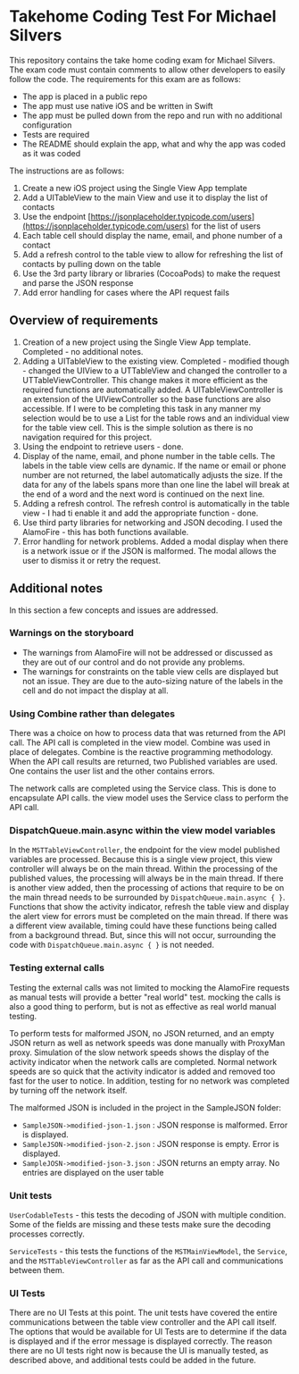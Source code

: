 # Takehome Coding Test For Michael Silvers
This repository contains the take home coding exam for Michael Silvers.  The exam code must contain comments to allow other developers to easily follow the code.  The requirements for this exam are as follows:
* The app is placed in a public repo
* The app must use native iOS and be written in Swift
* The app must be pulled down from the repo and run with no additional configuration
* Tests are required
* The README should explain the app, what and why the app was coded as it was coded

The instructions are as follows:
1. Create a new iOS project using the Single View App template
2. Add a UITableView to the main View and use it to display the list of contacts
3. Use the endpoint [https://jsonplaceholder.typicode.com/users](https://jsonplaceholder.typicode.com/users) for the list of users
4. Each table cell should display the name, email, and phone number of a contact
5. Add a refresh control to the table view to allow for refreshing the list of contacts by pulling down on the table
6. Use the 3rd party library or libraries (CocoaPods) to make the request and parse the JSON response
7. Add error handling for cases where the API request fails

## Overview of requirements

1. Creation of a new project using the Single View App template.  Completed - no additional notes.
2. Adding a UITableView to the existing view.  Completed - modified though - changed the UIView to a UTTableView and changed the controller to a UTTableViewController.  This change makes it more efficient as the required functions are automatically added.  A UITableViewController is an extension of the UIViewController so the base functions are also accessible. If I were to be completing this task in any manner my selection would be to use a List for the table rows and an individual view for the table view cell.  This is the simple solution as there is no navigation required for this project.
3. Using the endpoint to retrieve users - done.
4. Display of the name, email, and phone number in the table cells.  The labels in the table view cells are dynamic.  If the name or email or phone number are not returned, the label automatically adjusts the size.  If the data for any of the labels spans more than one line the label will break at the end of a word and the next word is continued on the next line.  
5. Adding a refresh control.  The refresh control is automatically in the table view - I had ti enable it and add the appropriate function - done.
6. Use third party libraries for networking and JSON decoding.  I used the AlamoFire - this has both functions available.
7. Error handling for network problems.  Added a modal display when there is a network issue or if the JSON is malformed.  The modal allows the user to dismiss it or retry the request.

## Additional notes
In this section a few concepts and issues are addressed.

### Warnings on the storyboard
* The warnings from AlamoFire will not be addressed or discussed as they are out of our control and do not provide any problems.
* The warnings for constraints on the table view cells are displayed but not an issue.  They are due to the auto-sizing nature of the labels in the cell and do not impact the display at all.

### Using Combine rather than delegates
There was a choice on how to process data that was returned from the API call.  The API call is completed in the view model.  Combine was used in place of delegates.  Combine is the reactive programming methodology.  When the API call results are returned, two Published variables are used.  One contains the user list and the other contains errors.

The network calls are completed using the Service class.  This is done to encapsulate API calls.  the view model uses the Service class to perform the API call.

### DispatchQueue.main.async within the view model variables
In the `MSTTableViewController`, the endpoint for the view model published variables are processed.  Because this is a single view project, this view controller will always be on the main thread.  Within the processing of the published values, the processing will always be in the main thread.  If there is another view added, then the processing of actions that require to be on the main thread needs to be surrounded by `DispatchQueue.main.async { }`.  Functions that show the activity indicator, refresh the table view and display the alert view for errors must be completed on the main thread.  If there was a different view available, timing could have these functions being called from a background thread.  But, since this will not occur, surrounding the code with `DispatchQueue.main.async { }` is not needed.

### Testing external calls
Testing the external calls was not limited to mocking the AlamoFire requests as manual tests will provide a better "real world" test.  mocking the calls is also a good thing to perform, but is not as effective as real world manual testing.

To perform tests for malformed JSON, no JSON returned, and an empty JSON return as well as network speeds was done manually with ProxyMan proxy.  Simulation of the slow network speeds shows the display of the activity indicator when the network calls are completed.  Normal network speeds are so quick that the activity indicator is added and removed too fast for the user to notice.  In addition, testing for no network was completed by turning off the network itself.

The malformed JSON is included in the project in the SampleJSON folder:
* `SampleJSON->modified-json-1.json` : JSON response is malformed.  Error is displayed.
* `SampleJSON->modified-json-2.json` : JSON response is empty.  Error is displayed.
* `SampleJOSN->modified-json-3.json` : JSON returns an empty array.  No entries are displayed on the user table

### Unit tests
`UserCodableTests` - this tests the decoding of JSON with multiple condition.  Some of the fields are missing and these tests make sure the decoding processes correctly.

`ServiceTests` - this tests the functions of the `MSTMainViewModel`, the `Service`, and the `MSTTableViewController` as far as the API call and communications between them.

### UI Tests
There are no UI Tests at this point.  The unit tests have covered the entire communications between the table view controller and the API call itself.  The options that would be available for UI Tests are to determine if the data is displayed and if the error message is displayed correctly.  The reason there are no UI tests right now is because the UI is manually tested, as described above, and additional tests could be added in the future.
